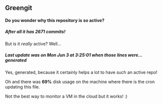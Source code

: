 ## Greengit

#### Do you wonder why this repository is so active?

##### After all it has 2671 commits!

But is it *really* active? Well...

##### Last update was on Mon Jun 3 at 3:25:01 when those lines were... generated

Yes, generated, because it certainly helps a lot to have such an active repo!

Oh and there was **69%** disk usage on the machine
where there is the cron updating this file.

Not the best way to monitor a VM in the cloud but it works! :)
